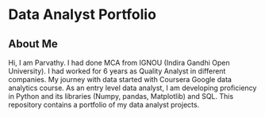 # Data Analyst Portfolio
## About Me
Hi, I am Parvathy. I had done MCA from IGNOU (Indira Gandhi Open University). I had worked for 6 years as Quality Analyst in different companies. 
My journey with data started with Coursera Google data analytics course. As an entry level data analyst, I am developing proficiency in Python and its 
libraries (Numpy, pandas, Matplotlib) and SQL. This repository contains a portfolio of my data analyst projects.

